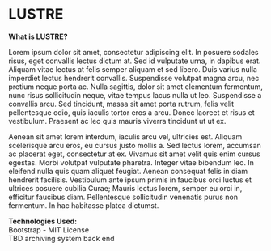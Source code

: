 # LUSTRE

<b>What is LUSTRE?</b></br>

Lorem ipsum dolor sit amet, consectetur adipiscing elit. In posuere sodales risus, eget convallis lectus dictum at. Sed id vulputate urna, in dapibus erat. Aliquam vitae lectus at felis semper aliquam et sed libero. Duis varius nulla imperdiet lectus hendrerit convallis. Suspendisse volutpat magna arcu, nec pretium neque porta ac. Nulla sagittis, dolor sit amet elementum fermentum, nunc risus sollicitudin neque, vitae tempus lacus nulla ut leo. Suspendisse a convallis arcu. Sed tincidunt, massa sit amet porta rutrum, felis velit pellentesque odio, quis iaculis tortor eros a arcu. Donec laoreet et risus et vestibulum. Praesent ac leo quis mauris viverra tincidunt ut ut ex.

Aenean sit amet lorem interdum, iaculis arcu vel, ultricies est. Aliquam scelerisque arcu eros, eu cursus justo mollis a. Sed lectus lorem, accumsan ac placerat eget, consectetur at ex. Vivamus sit amet velit quis enim cursus egestas. Morbi volutpat vulputate pharetra. Integer vitae bibendum leo. In eleifend nulla quis quam aliquet feugiat. Aenean consequat felis in diam hendrerit facilisis. Vestibulum ante ipsum primis in faucibus orci luctus et ultrices posuere cubilia Curae; Mauris lectus lorem, semper eu orci in, efficitur faucibus diam. Pellentesque sollicitudin venenatis purus non fermentum. In hac habitasse platea dictumst. 

<b>Technologies Used:</b></br>
Bootstrap - MIT License</br>
TBD archiving system back end</br>
